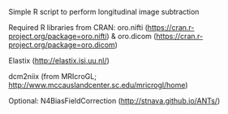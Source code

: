 Simple R script to perform longitudinal image subtraction

Required R libraries from CRAN: oro.nifti (https://cran.r-project.org/package=oro.nifti) & oro.dicom (https://cran.r-project.org/package=oro.dicom)

Elastix (http://elastix.isi.uu.nl/)

dcm2niix (from MRIcroGL; http://www.mccauslandcenter.sc.edu/mricrogl/home)

Optional: N4BiasFieldCorrection (http://stnava.github.io/ANTs/)
